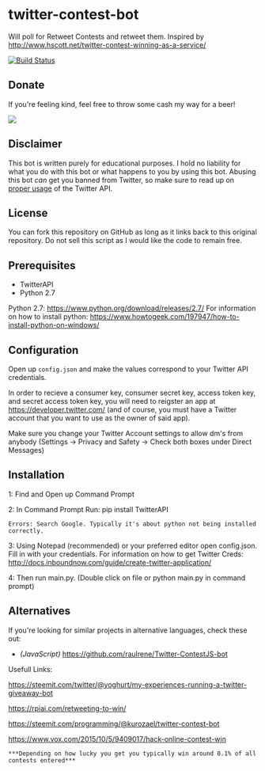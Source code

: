 # twitter-contest-bot
Will poll for Retweet Contests and retweet them. Inspired by http://www.hscott.net/twitter-contest-winning-as-a-service/

[![Build Status](https://travis-ci.org/kurozael/twitter-contest-bot.svg?branch=master)](https://travis-ci.org/kurozael/twitter-contest-bot)

Donate
------------

If you're feeling kind, feel free to throw some cash my way for a beer!

<a href="https://www.paypal.com/cgi-bin/webscr?cmd=_s-xclick&hosted_button_id=G4J6TEGJ7X2WE">
<img src="https://www.paypalobjects.com/en_US/GB/i/btn/btn_donateCC_LG.gif"/>
</a>

Disclaimer
------------

This bot is written purely for educational purposes. I hold no liability for what you do with this bot or what happens to you by using this bot. Abusing this bot *can* get you banned from Twitter, so make sure to read up on [proper usage](https://support.twitter.com/articles/76915-automation-rules-and-best-practices) of the Twitter API.

License
------------

You can fork this repository on GitHub as long as it links back to this original repository. Do not sell this script as I would like the code to remain free.


Prerequisites
------------

  * TwitterAPI
  * Python 2.7
  
  
Python 2.7: https://www.python.org/download/releases/2.7/
For information on how to install python: https://www.howtogeek.com/197947/how-to-install-python-on-windows/
  
Configuration
------------

Open up `config.json` and make the values correspond to your Twitter API credentials.

In order to recieve a consumer key, consumer secret key, access token key, and secret access token key, you will need to reigster an app at https://developer.twitter.com/ (and of course, you must have a Twitter account that you want to use as the owner of said app).

Make sure you change your Twitter Account settings to allow dm's from anybody (Settings -> Privacy and Safety -> Check both boxes under Direct Messages)

Installation
------------
1: Find and Open up Command Prompt
	
2: In Command Prompt Run: pip install TwitterAPI

	Errors: Search Google. Typically it's about python not being installed correctly.

3: Using Notepad (recommended) or your preferred editor open config.json. Fill in with your credentials. For information on how to get Twitter Creds: http://docs.inboundnow.com/guide/create-twitter-application/
	
4: Then run main.py. (Double click on file or python main.py in command prompt) 


Alternatives
-------------

If you're looking for similar projects in alternative languages, check these out:

* *(JavaScript)* https://github.com/raulrene/Twitter-ContestJS-bot


Usefull Links:

https://steemit.com/twitter/@yoghurt/my-experiences-running-a-twitter-giveaway-bot

https://rpiai.com/retweeting-to-win/

https://steemit.com/programming/@kurozael/twitter-contest-bot

https://www.vox.com/2015/10/5/9409017/hack-online-contest-win



	***Depending on how lucky you get you typically win around 0.1% of all contests entered***
